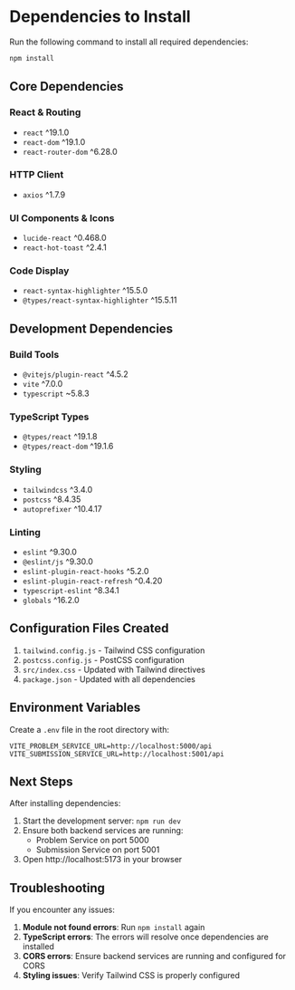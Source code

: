 # Dependencies to Install

Run the following command to install all required dependencies:

```bash
npm install
```

## Core Dependencies

### React & Routing
- `react` ^19.1.0
- `react-dom` ^19.1.0
- `react-router-dom` ^6.28.0

### HTTP Client
- `axios` ^1.7.9

### UI Components & Icons
- `lucide-react` ^0.468.0
- `react-hot-toast` ^2.4.1

### Code Display
- `react-syntax-highlighter` ^15.5.0
- `@types/react-syntax-highlighter` ^15.5.11

## Development Dependencies

### Build Tools
- `@vitejs/plugin-react` ^4.5.2
- `vite` ^7.0.0
- `typescript` ~5.8.3

### TypeScript Types
- `@types/react` ^19.1.8
- `@types/react-dom` ^19.1.6

### Styling
- `tailwindcss` ^3.4.0
- `postcss` ^8.4.35
- `autoprefixer` ^10.4.17

### Linting
- `eslint` ^9.30.0
- `@eslint/js` ^9.30.0
- `eslint-plugin-react-hooks` ^5.2.0
- `eslint-plugin-react-refresh` ^0.4.20
- `typescript-eslint` ^8.34.1
- `globals` ^16.2.0

## Configuration Files Created

1. `tailwind.config.js` - Tailwind CSS configuration
2. `postcss.config.js` - PostCSS configuration
3. `src/index.css` - Updated with Tailwind directives
4. `package.json` - Updated with all dependencies

## Environment Variables

Create a `.env` file in the root directory with:

```env
VITE_PROBLEM_SERVICE_URL=http://localhost:5000/api
VITE_SUBMISSION_SERVICE_URL=http://localhost:5001/api
```

## Next Steps

After installing dependencies:

1. Start the development server: `npm run dev`
2. Ensure both backend services are running:
   - Problem Service on port 5000
   - Submission Service on port 5001
3. Open http://localhost:5173 in your browser

## Troubleshooting

If you encounter any issues:

1. **Module not found errors**: Run `npm install` again
2. **TypeScript errors**: The errors will resolve once dependencies are installed
3. **CORS errors**: Ensure backend services are running and configured for CORS
4. **Styling issues**: Verify Tailwind CSS is properly configured 